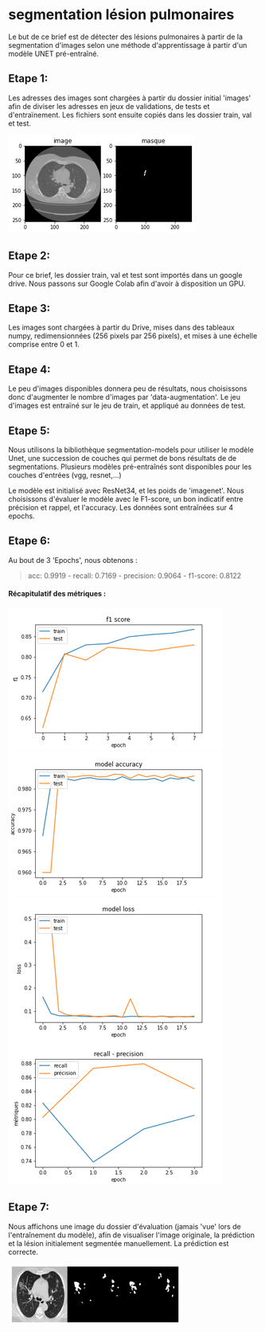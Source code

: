 # segmentation lésion pulmonaires  

Le but de ce brief est de détecter des lésions pulmonaires à partir de la segmentation d'images selon une méthode d'apprentissage à partir d'un modèle UNET pré-entraîné.

## Etape 1: 

Les adresses des images sont chargées à partir du dossier initial 'images' afin de diviser les adresses en jeux de validations, de tests et d'entraïnement. Les fichiers sont ensuite copiés dans les dossier train, val et test. 

![img](./images2/frame.png) 


## Etape 2:

Pour ce brief, les dossier train, val et test sont importés dans un google drive. Nous passons sur Google Colab afin d'avoir à disposition un GPU.  

## Etape 3:

Les images sont chargées à partir du Drive, mises dans des tableaux numpy, redimensionnées (256 pixels par 256 pixels), et mises à une échelle comprise entre 0 et 1. 

## Etape 4:  

Le peu d'images disponibles donnera peu de résultats, nous choisissons donc d'augmenter le nombre d'images par 'data-augmentation'. Le jeu d'images est entraïné sur le jeu de train, et appliqué au données de test.

## Etape 5:

Nous utilisons la bibliothèque segmentation-models pour utiliser le modèle Unet, une succession de couches qui permet de bons résultats de de segmentations. Plusieurs modèles pré-entraînés sont disponibles pour les couches d'entrées (vgg, resnet,...)  

Le modèle est initialisé avec ResNet34, et les poids de 'imagenet'. Nous choisissons d'évaluer le modèle avec le F1-score, un bon indicatif entre précision et rappel, et l'accuracy.
Les données sont entraînées sur 4 epochs. 

## Etape 6:

Au bout de 3 'Epochs', nous obtenons : 
> acc: 0.9919 - recall: 0.7169 - precision: 0.9064 - f1-score: 0.8122  

#### Récapitulatif des métriques :   

![img](./images2/f1.png) 
![img](./images2/acc.png)
![img](./images2/loss.png)
![img](./images2/recallprecision.png)

## Etape 7:

Nous affichons une image du dossier d'évaluation (jamais 'vue' lors de l'entraînement du modèle), afin de visualiser l'image originale, la prédiction et la lésion initialement segmentée manuellement.
La prédiction est correcte.


![img](./images2/pred.png)

